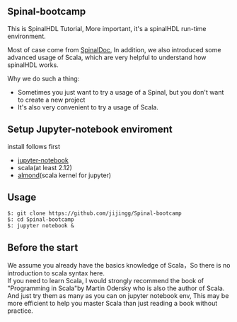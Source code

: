 ## Spinal-bootcamp

This is SpinalHDL Tutorial, More important, it's a spinalHDL run-time environment.

Most of case come from [SpinalDoc](https://spinalhdl.github.io/SpinalDoc-RTD/index.html),
In addition, we also introduced some advanced usage of Scala, which are very helpful to understand how spinalHDL works.

  Why we do such a thing:
- Sometimes you just want to try a usage of a Spinal, but you don't want to create a new project
- It's also very convenient to try a usage of Scala.

## Setup Jupyter-notebook enviroment 

install follows first 
- [jupyter-notebook](https://jupyter.org/install)
- scala(at least 2.12)
- [almond](https://almond.sh/)(scala kernel for jupyter) 

## Usage

```shell
$: git clone https://github.com/jijingg/Spinal-bootcamp
$: cd Spinal-bootcamp
$: jupyter notebook &
```

## Before the start

  We assume you already have the basics knowledge of Scala，So there is no introduction to scala syntax here.  
If you need to learn Scala, I would strongly recommend the book of "Programming in Scala"by Martin Odersky who is also the author of Scala. And just 
try them as many as you can on jupyter notebook env, This may be more efficient to help you master Scala than just reading a book without practice.
